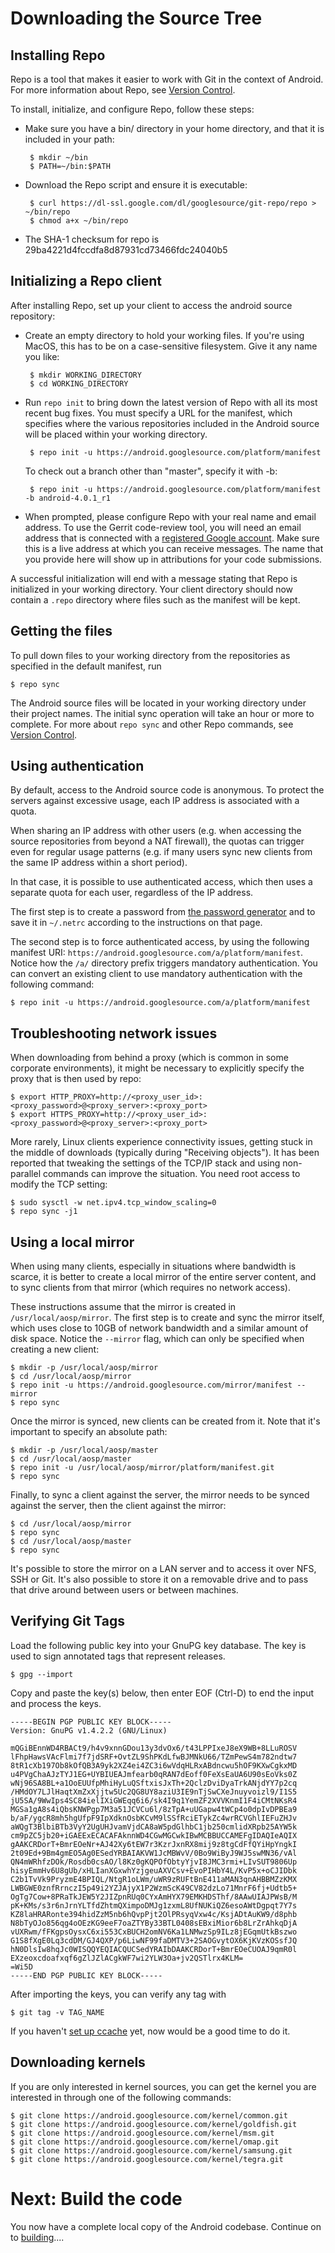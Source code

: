 <!--
   Copyright 2010 The Android Open Source Project

   Licensed under the Apache License, Version 2.0 (the "License");
   you may not use this file except in compliance with the License.
   You may obtain a copy of the License at

       http://www.apache.org/licenses/LICENSE-2.0

   Unless required by applicable law or agreed to in writing, software
   distributed under the License is distributed on an "AS IS" BASIS,
   WITHOUT WARRANTIES OR CONDITIONS OF ANY KIND, either express or implied.
   See the License for the specific language governing permissions and
   limitations under the License.
-->

# Downloading the Source Tree #

## Installing Repo ##

Repo is a tool that makes it easier to work with Git in the context of Android. For more information about Repo, see [Version Control](version-control.html).

To install, initialize, and configure Repo, follow these steps:

 - Make sure you have a bin/ directory in your home directory, and that it is included in your path:

        $ mkdir ~/bin
        $ PATH=~/bin:$PATH

 - Download the Repo script and ensure it is executable:

        $ curl https://dl-ssl.google.com/dl/googlesource/git-repo/repo > ~/bin/repo
        $ chmod a+x ~/bin/repo

 - The SHA-1 checksum for repo is 29ba4221d4fccdfa8d87931cd73466fdc24040b5


## Initializing a Repo client ##

After installing Repo, set up your client to access the android source repository:

 - Create an empty directory to hold your working files.
 If you're using MacOS, this has to be on a case-sensitive filesystem.
 Give it any name you like:


        $ mkdir WORKING_DIRECTORY
        $ cd WORKING_DIRECTORY

 - Run `repo init` to bring down the latest version of Repo with all its most recent bug fixes.  You must specify a URL for the manifest, which specifies where the various repositories included in the Android source will be placed within your working directory.

        $ repo init -u https://android.googlesource.com/platform/manifest

    To check out a branch other than "master", specify it with -b:

        $ repo init -u https://android.googlesource.com/platform/manifest -b android-4.0.1_r1

 - When prompted, please configure Repo with your real name and email address.  To use the Gerrit code-review tool, you will need an email address that is connected with a [registered Google account](http://www.google.com/accounts).  Make sure this is a live address at which you can receive messages.  The name that you provide here will show up in attributions for your code submissions.

A successful initialization will end with a message stating that Repo is initialized in your working directory.  Your client directory should now contain a `.repo` directory where files such as the manifest will be kept.


## Getting the files ##

To pull down files to your working directory from the repositories as specified in the default manifest, run

    $ repo sync

The Android source files will be located in your working directory
under their project names. The initial sync operation will take
an hour or more to complete. For more about `repo sync` and other
Repo commands, see [Version Control](version-control.html).


## Using authentication ##

By default, access to the Android source code is anonymous. To protect the
servers against excessive usage, each IP address is associated with a quota.

When sharing an IP address with other users (e.g. when accessing the source
repositories from beyond a NAT firewall), the quotas can trigger even for
regular usage patterns (e.g. if many users sync new clients from the same IP
address within a short period).

In that case, it is possible to use authenticated access, which then uses
a separate quota for each user, regardless of the IP address.

The first step is to create a password from
[the password generator](https://android.googlesource.com/new-password) and
to save it in `~/.netrc` according to the instructions on that page.

The second step is to force authenticated access, by using the following
manifest URI: `https://android.googlesource.com/a/platform/manifest`. Notice
how the `/a/` directory prefix triggers mandatory authentication. You can
convert an existing client to use mandatory authentication with the following
command:

    $ repo init -u https://android.googlesource.com/a/platform/manifest

## Troubleshooting network issues ##

When downloading from behind a proxy (which is common in some
corporate environments), it might be necessary to explicitly
specify the proxy that is then used by repo:

    $ export HTTP_PROXY=http://<proxy_user_id>:<proxy_password>@<proxy_server>:<proxy_port>
    $ export HTTPS_PROXY=http://<proxy_user_id>:<proxy_password>@<proxy_server>:<proxy_port>

More rarely, Linux clients experience connectivity issues, getting
stuck in the middle of downloads (typically during "Receiving objects").
It has been reported that tweaking the settings of the TCP/IP stack and
using non-parallel commands can improve the situation. You need root
access to modify the TCP setting:

    $ sudo sysctl -w net.ipv4.tcp_window_scaling=0
    $ repo sync -j1


## Using a local mirror ##

When using many clients, especially in situations where bandwidth is scarce,
it is better to create a local mirror of the entire server content, and to
sync clients from that mirror (which requires no network access).

These instructions assume that the mirror is created in `/usr/local/aosp/mirror`.
The first step is to create and sync the mirror itself, which uses close to
10GB of network bandwidth and a similar amount of disk space. Notice the
`--mirror` flag, which can only be specified when creating a new client:

    $ mkdir -p /usr/local/aosp/mirror
    $ cd /usr/local/aosp/mirror
    $ repo init -u https://android.googlesource.com/mirror/manifest --mirror
    $ repo sync

Once the mirror is synced, new clients can be created from it. Note that it's
important to specify an absolute path:

    $ mkdir -p /usr/local/aosp/master
    $ cd /usr/local/aosp/master
    $ repo init -u /usr/local/aosp/mirror/platform/manifest.git
    $ repo sync

Finally, to sync a client against the server, the mirror needs to be synced
against the server, then the client against the mirror:

    $ cd /usr/local/aosp/mirror
    $ repo sync
    $ cd /usr/local/aosp/master
    $ repo sync

It's possible to store the mirror on a LAN server and to access it over
NFS, SSH or Git. It's also possible to store it on a removable drive and
to pass that drive around between users or between machines.


## Verifying Git Tags ##

Load the following public key into your GnuPG key database. The key is used to sign annotated tags that represent releases.

    $ gpg --import

Copy and paste the key(s) below, then enter EOF (Ctrl-D) to end the input and process the keys.

    -----BEGIN PGP PUBLIC KEY BLOCK-----
    Version: GnuPG v1.4.2.2 (GNU/Linux)

    mQGiBEnnWD4RBACt9/h4v9xnnGDou13y3dvOx6/t43LPPIxeJ8eX9WB+8LLuROSV
    lFhpHawsVAcFlmi7f7jdSRF+OvtZL9ShPKdLfwBJMNkU66/TZmPewS4m782ndtw7
    8tR1cXb197Ob8kOfQB3A9yk2XZ4ei4ZC3i6wVdqHLRxABdncwu5hOF9KXwCgkxMD
    u4PVgChaAJzTYJ1EG+UYBIUEAJmfearb0qRAN7dEoff0FeXsEaUA6U90sEoVks0Z
    wNj96SA8BL+a1OoEUUfpMhiHyLuQSftxisJxTh+2QclzDviDyaTrkANjdYY7p2cq
    /HMdOY7LJlHaqtXmZxXjjtw5Uc2QG8UY8aziU3IE9nTjSwCXeJnuyvoizl9/I1S5
    jU5SA/9WwIps4SC84ielIXiGWEqq6i6/sk4I9q1YemZF2XVVKnmI1F4iCMtNKsR4
    MGSa1gA8s4iQbsKNWPgp7M3a51JCVCu6l/8zTpA+uUGapw4tWCp4o0dpIvDPBEa9
    b/aF/ygcR8mh5hgUfpF9IpXdknOsbKCvM9lSSfRciETykZc4wrRCVGhlIEFuZHJv
    aWQgT3BlbiBTb3VyY2UgUHJvamVjdCA8aW5pdGlhbC1jb250cmlidXRpb25AYW5k
    cm9pZC5jb20+iGAEExECACAFAknnWD4CGwMGCwkIBwMCBBUCCAMEFgIDAQIeAQIX
    gAAKCRDorT+BmrEOeNr+AJ42Xy6tEW7r3KzrJxnRX8mij9z8tgCdFfQYiHpYngkI
    2t09Ed+9Bm4gmEO5Ag0ESedYRBAIAKVW1JcMBWvV/0Bo9WiByJ9WJ5swMN36/vAl
    QN4mWRhfzDOk/Rosdb0csAO/l8Kz0gKQPOfObtyYjvI8JMC3rmi+LIvSUT9806Up
    hisyEmmHv6U8gUb/xHLIanXGxwhYzjgeuAXVCsv+EvoPIHbY4L/KvP5x+oCJIDbk
    C2b1TvVk9PryzmE4BPIQL/NtgR1oLWm/uWR9zRUFtBnE411aMAN3qnAHBBMZzKMX
    LWBGWE0znfRrnczI5p49i2YZJAjyX1P2WzmScK49CV82dzLo71MnrF6fj+Udtb5+
    OgTg7Cow+8PRaTkJEW5Y2JIZpnRUq0CYxAmHYX79EMKHDSThf/8AAwUIAJPWsB/M
    pK+KMs/s3r6nJrnYLTfdZhtmQXimpoDMJg1zxmL8UfNUKiQZ6esoAWtDgpqt7Y7s
    KZ8laHRARonte394hidZzM5nb6hQvpPjt2OlPRsyqVxw4c/KsjADtAuKW9/d8phb
    N8bTyOJo856qg4oOEzKG9eeF7oaZTYBy33BTL0408sEBxiMior6b8LrZrAhkqDjA
    vUXRwm/fFKgpsOysxC6xi553CxBUCH2omNV6Ka1LNMwzSp9ILz8jEGqmUtkBszwo
    G1S8fXgE0Lq3cdDM/GJ4QXP/p6LiwNF99faDMTV3+2SAOGvytOX6KjKVzKOSsfJQ
    hN0DlsIw8hqJc0WISQQYEQIACQUCSedYRAIbDAAKCRDorT+BmrEOeCUOAJ9qmR0l
    EXzeoxcdoafxqf6gZlJZlACgkWF7wi2YLW3Oa+jv2QSTlrx4KLM=
    =Wi5D
    -----END PGP PUBLIC KEY BLOCK-----

After importing the keys, you can verify any tag with

    $ git tag -v TAG_NAME

If you haven't [set up ccache](initializing.html#ccache) yet,
now would be a good time to do it.

## Downloading kernels ##

If you are only interested in kernel sources,
you can get the kernel you are interested in through one of the following
commands:

    $ git clone https://android.googlesource.com/kernel/common.git
    $ git clone https://android.googlesource.com/kernel/goldfish.git
    $ git clone https://android.googlesource.com/kernel/msm.git
    $ git clone https://android.googlesource.com/kernel/omap.git
    $ git clone https://android.googlesource.com/kernel/samsung.git
    $ git clone https://android.googlesource.com/kernel/tegra.git

# Next: Build the code #

You now have a complete local copy of the Android codebase.  Continue on to [building](building.html)....
